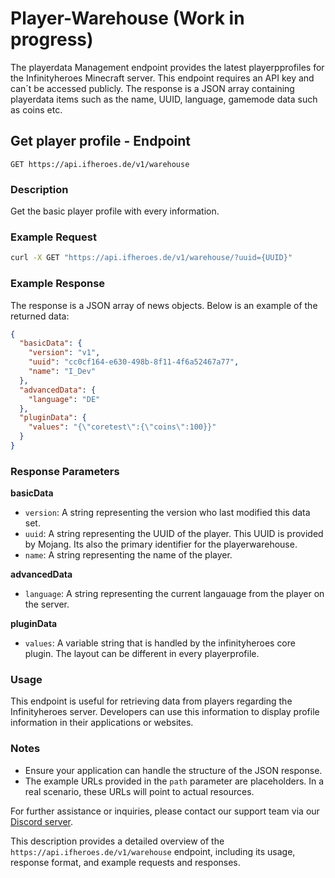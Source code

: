 # Player-Warehouse (Work in progress)

The playerdata Management endpoint provides the latest playerpprofiles for the Infinityheroes Minecraft server. This endpoint requires an API key and can´t be accessed publicly. The response is a JSON array containing playerdata items such as the name, UUID, language, gamemode data such as coins etc.


## Get player profile - Endpoint

`GET https://api.ifheroes.de/v1/warehouse`

### Description

Get the basic player profile with every information.

### Example Request

```sh
curl -X GET "https://api.ifheroes.de/v1/warehouse/?uuid={UUID}"
```

### Example Response

The response is a JSON array of news objects. Below is an example of the returned data:

```json
{
  "basicData": {
    "version": "v1",
    "uuid": "cc0cf164-e630-498b-8f11-4f6a52467a77",
    "name": "I_Dev"
  },
  "advancedData": {
    "language": "DE"
  },
  "pluginData": {
    "values": "{\"coretest\":{\"coins\":100}}"
  }
}
```

### Response Parameters

**basicData**
- `version`: A string representing the version who last modified this data set.
- `uuid`: A string representing the UUID of the player. This UUID is provided by Mojang. Its also the primary identifier for the playerwarehouse.
- `name`: A string representing the name of the player.

**advancedData**
- `language`: A string representing the current langauage from the player on the server.

**pluginData**
- `values`: A variable string that is handled by the infinityheroes core plugin. The layout can be different in every playerprofile.

### Usage

This endpoint is useful for retrieving data from players regarding the Infinityheroes server. Developers can use this information to display profile information in their applications or websites.

### Notes

- Ensure your application can handle the structure of the JSON response.
- The example URLs provided in the `path` parameter are placeholders. In a real scenario, these URLs will point to actual resources.

For further assistance or inquiries, please contact our support team via our [Discord server](https://ifheroes.de/discord).


This description provides a detailed overview of the `https://api.ifheroes.de/v1/warehouse` endpoint, including its usage, response format, and example requests and responses.

